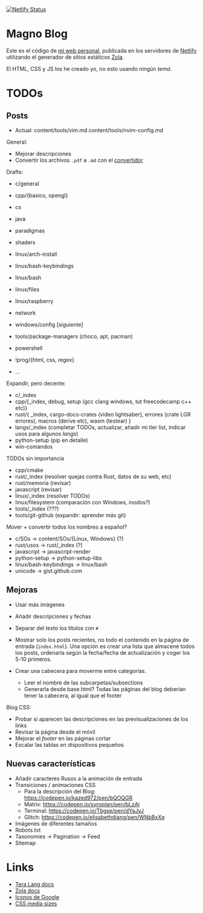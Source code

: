 [![Netlify Status](https://api.netlify.com/api/v1/badges/f5780fca-8fa1-4eb6-a8ff-1d8ca6821311/deploy-status)](https://app.netlify.com/sites/magnoblog/deploys)

# Magno Blog
Este es el código de [mi web personal](https://magnoblog.netlify.com), publicada 
en los servidores de [Netlify](https://netlify.com) utilizando el generador de
sitios estáticos [Zola](https://www.getzola.org).

El HTML, CSS y JS los he creado yo, no esto usando ningún _tema_.

# TODOs

## Posts

- Actual: content/tools/vim.md content/tools/nvim-config.md

General:
- Mejorar descripciones
- Convertir los archivos `.pdf` a `.md` con el [convertidor](https://pdf2md.morethan.io)

Drafts: 
- c/general
- cpp/{basico, opengl}
- cs
- java
- paradigmas
- shaders
- linux/arch-install
- linux/bash-keybindings
- linux/bash 
- linux/files
- linux/raspberry
- network

- windows/config [siguiente]
- tools/package-managers (choco, apt, pacman)
- powershell
- !prog/{html, css, regex}
- ...

Expandir, pero decente:
- c/\_index
- cpp/{\_index, debug, setup (gcc clang windows, tut freecodecamp c++ etc)}
- rust/{
  \_index,
  cargo-docs-crates (video lightsaber),
  errores (crate LGR errores),
  macros (derive etc),
  wasm (testear)
}
- langs/\_index (completar TODOs, actualizar, añadir mi tier list, indicar usos para algunos _langs_)
- python-setup (pip en detalle)
- win-comandos

TODOs sin importancia
- cpp/cmake
- rust/\_index (resolver quejas contra Rust, datos de su web, etc)
- rust/memoria (revisar)
- javascript (revisar)
- linux/\_index (resolver TODOs)
- linux/filesystem (comparación con Windows, inodos?)
- tools/\_index (???)
- tools/git-github (expandir: aprender más git)

Mover + convertir todos los nombres a español?
- c/SOs -> content/SOs/{Linux, Windows} (?)
- rust/usos -> rust/\_index (?)
- javascript -> javascript-render
- python-setup -> python-setup-libs
- linux/bash-keybindings -> linux/bash
- unicode -> gist.github.com

## Mejoras

- Usar más imágenes
- Añadir descripciones y fechas
- Separar del texto los títulos con `#`

- Mostrar solo los posts recientes, no todo el contenido en la página de entrada
  (`index.html`). Una opción es crear una lista que almacene todos los posts,
  ordenarla según la fecha/fecha de actualización y coger los 5-10 primeros.

- Crear una cabecera para moverme entre categorías.
  - Leer el nombre de las subcarpetas/subsections
  - Generarla desde base.html? Todas las páginas del blog deberían tener la
    cabecera, al igual que el footer

Blog CSS:
- Probar si aparecen las descripciones en las previsualizaciones de los links
- Revisar la página desde el móvil
- Mejorar el _footer_ en las páginas cortar
- Escalar las tablas en dispositivos pequeños

## Nuevas características
- Añadir caracteres Rusos a la animación de entrada
- Transiciones / animaciones CSS
  - Para la descripción del Blog: <https://codepen.io/kazed972/pen/bQOQGR>
  - Matrix: <https://codepen.io/syropian/pen/bLzAi>
  - Terminal: <https://codepen.io/Tbgse/pen/dYaJyJ>
  - Glitch: <https://codepen.io/elisabethdiang/pen/WNbBxXq>
- Imágenes de diferentes tamaños
- Robots.txt
- Taxonomies -> Pagination -> Feed
- Sitemap

# Links
- [Tera Lang docs](https://tera.netlify.app/docs/)
- [Zola docs](https://www.getzola.org/documentation/getting-started/overview/)
- [Iconos de Google](https://fonts.google.com/icons)
- [CSS media sizes](https://stackoverflow.com/questions/25211090/how-to-auto-adjust-the-div-size-for-all-mobile-tablet-display-formats)
